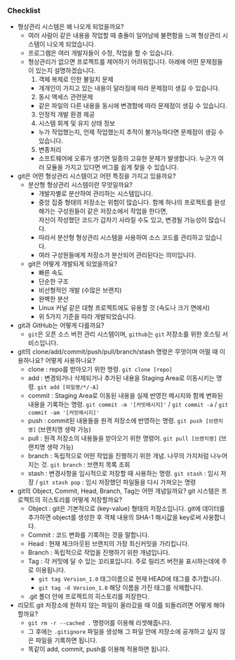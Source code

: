 ### Checklist
* 형상관리 시스템은 왜 나오게 되었을까요?
  - 여러 사람이 같은 내용을 작업할 때 충돌이 일어남에 불편함을 느껴 형상관리 시스템이 나오게 되었습니다.
  - 프로그램은 여러 개발자들이 수정, 작업을 할 수 있습니다.
  - 형상관리가 없으면 프로젝트를 제어하기 어려워집니다. 아래에 어떤 문제점들이 있는지 설명하겠습니다.
    1. 객체 복제로 인한 불일치 문제
      - 개개인이 가지고 있는 내용이 달라짐에 따라 문제점이 생길 수 있습니다.
    2. 동시 액세스 관련문제
      - 같은 파일의 다른 내용을 동시에 변경함에 따라 문제점이 생길 수 있습니다.
    3. 안정적 개발 환경 제공
    4. 시스템 회계 및 유지 상태 정보
      - 누가 작업했는지, 언제 작업했는지 추적이 불가능하다면 문제점이 생길 수 있습니다.
    5. 변종처리
      - 소프트웨어에 오류가 생기면 일종의 고유한 문제가 발생합니다. 누군가 여러 모듈을 가지고 있다면 버그를 쉽게 찾을 수 있습니다.
* git은 어떤 형상관리 시스템이고 어떤 특징을 가지고 있을까요?
  * 분산형 형상관리 시스템이란 무엇일까요?
    - 개발자별로 분산하여 관리하는 시스템입니다.
    - 중앙 집중 형태의 저장소는 위험이 많습니다. 함께 하나의 프로젝트를 완성해가는 구성원들이 같은 저장소에서 작업을 한다면,  
      자신이 작성했던 코드가 갑자기 사라질 수도 있고, 변경될 가능성이 많습니다.
    - 따라서 분산형 형상관리 시스템을 사용하여 소스 코드를 관리하고 있습니다.
    - 여러 구성원들에게 저장소가 분산되어 관리된다는 의미입니다.
  * git은 어떻게 개발되게 되었을까요?
    - 빠른 속도
    - 단순한 구조
    - 비선형적인 개발 (수많은 브랜치)
    - 완벽한 분산
    - Linux 커널 같은 대형 프로젝트에도 유용할 것 (속도나 크기 면에서)
    - 위 5가지 기준을 따라 개발되었습니다.
* git과 GitHub는 어떻게 다를까요?
  - `git`은 오픈 소스 버전 관리 시스템이며, `github`는 `git` 저장소를 위한 호스팅 서비스입니다.
* git의 clone/add/commit/push/pull/branch/stash 명령은 무엇이며 어떨 때 이용하나요? 어떻게 사용하나요?
  - clone : repo를 받아오기 위한 명령. `git clone [repo]`
  - add : 변경되거나 삭제되거나 추가된 내용을 Staging Area로 이동시키는 명령. `git add [파일명/*/-A]`
  - commit : Staging Area로 이동된 내용을 실제 반영전 메시지와 함께 변화된 내용을 기록하는 명령. `git commit -m '[커밋메시지]'` / `git commit -a` / `git commit -am '[커밋메시지]'`
  - push : commit된 내용들을 원격 저장소에 반영하는 명령. `git push [브랜치명]` (브랜치명 생략 가능)
  - pull : 원격 저장소의 내용들을 받아오기 위한 명령어. `git pull [브랜치명]` (브랜치명 생략 가능)
  - branch : 독립적으로 어떤 작업을 진행하기 위한 개념. 나무의 가지처럼 나누어지는 것. `git branch` : 브랜치 목록 조회
  - stash : 변경사항을 임시적으로 저장할 때 사용하는 명령. `git stash` : 임시 저장 / `git stash pop` : 임시 저장했던 파일들을 다시 가져오는 명령
* git의 Object, Commit, Head, Branch, Tag는 어떤 개념일까요? git 시스템은 프로젝트의 히스토리를 어떻게 저장할까요?
  - Object : git은 기본적으로 (key-value) 형태의 저장소입니다. git에 데이터를 추가하면 object를 생성한 후 객체 내용의 SHA-1 해시값을 key로써 사용합니다.
  - Commit : 코드 변화를 기록하는 것을 말합니다.
  - Head : 현재 체크아웃된 브랜치의 가장 최신커밋을 가리킵니다.
  - Branch : 독립적으로 작업을 진행하기 위한 개념입니다.
  - Tag : 각 커밋에 달 수 있는 꼬리표입니다. 주로 릴리즈 버전을 표시하는데에 주로 이용됩니다.
    * `git tag Version_1.0` 태그이름으로 현재 HEAD에 태그를 추가합니다.
    * `git tag -d Version_1.0` 해당 이름을 가진 태그를 삭제합니다.
  - .git 폴더 안에 프로젝트의 히스토리를 저장한다.
* 리모트 git 저장소에 원하지 않는 파일이 올라갔을 때 이를 되돌리려면 어떻게 해야 할까요?
  - `git rm -r --cached .` 명령어를 이용해 리셋해줍니다.
  - 그 후에는 `.gitignore` 파일을 생성해 그 파일 안에 저장소에 공개하고 싶지 않은 파일을 기록하면 됩니다.
  - 똑같이 add, commit, push를 이용해 적용하면 됩니다.